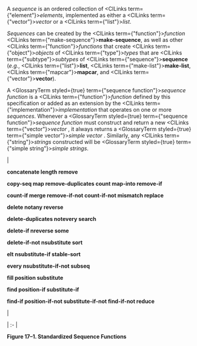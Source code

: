  



A *sequence* is an ordered collection of <ClLinks  term={"element"}><i>elements</i></ClLinks>, implemented as either a <ClLinks  term={"vector"}><i>vector</i></ClLinks> or a <ClLinks  term={"list"}><i>list</i></ClLinks>. 



*Sequences* can be created by the <ClLinks  term={"function"}><i>function</i></ClLinks> <ClLinks  term={"make-sequence"}><b>make-sequence</b></ClLinks>, as well as other <ClLinks  term={"function"}><i>functions</i></ClLinks> that create <ClLinks  term={"object"}><i>objects</i></ClLinks> of <ClLinks  term={"type"}><i>types</i></ClLinks> that are <ClLinks  term={"subtype"}><i>subtypes</i></ClLinks> of <ClLinks  term={"sequence"}><b>sequence</b></ClLinks> (*e.g.*, <ClLinks  term={"list"}><b>list</b></ClLinks>, <ClLinks  term={"make-list"}><b>make-list</b></ClLinks>, <ClLinks  term={"mapcar"}><b>mapcar</b></ClLinks>, and <ClLinks  term={"vector"}><b>vector</b></ClLinks>). 



A <GlossaryTerm styled={true} term={"sequence function"}><i>sequence function</i></GlossaryTerm> is a <ClLinks  term={"function"}><i>function</i></ClLinks> defined by this specification or added as an extension by the <ClLinks  term={"implementation"}><i>implementation</i></ClLinks> that operates on one or more *sequences*. Whenever a <GlossaryTerm styled={true} term={"sequence function"}><i>sequence function</i></GlossaryTerm> must construct and return a new <ClLinks  term={"vector"}><i>vector</i></ClLinks> , it always returns a <GlossaryTerm styled={true} term={"simple vector"}><i>simple vector</i></GlossaryTerm> . Similarly, any <ClLinks  term={"string"}><i>strings</i></ClLinks> constructed will be <GlossaryTerm styled={true} term={"simple string"}><i>simple strings</i></GlossaryTerm>. 



|<p>**concatenate length remove** </p><p>**copy-seq map remove-duplicates count map-into remove-if** </p><p>**count-if merge remove-if-not count-if-not mismatch replace** </p><p>**delete notany reverse** </p><p>**delete-duplicates notevery search** </p><p>**delete-if nreverse some** </p><p>**delete-if-not nsubstitute sort** </p><p>**elt nsubstitute-if stable-sort** </p><p>**every nsubstitute-if-not subseq** </p><p>**fill position substitute** </p><p>**find position-if substitute-if** </p><p>**find-if position-if-not substitute-if-not find-if-not reduce**</p>|

| :- |





**Figure 17–1. Standardized Sequence Functions** 



